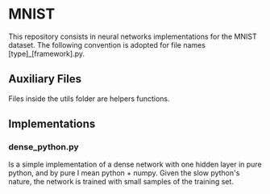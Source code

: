 # MNIST

This repository consists in neural networks implementations for the MNIST dataset. The following convention is adopted for file names [type]_[framework].py.

## Auxiliary Files

Files inside the utils folder are helpers functions.

## Implementations
### dense_python.py
Is a simple implementation of a dense network with one hidden layer in pure python, and by pure I mean python + numpy. Given the slow python's nature, the network is trained with small samples of the training set.



